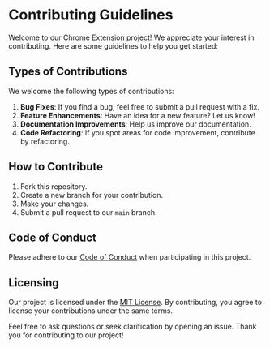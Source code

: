 # Contributing Guidelines

Welcome to our Chrome Extension project! We appreciate your interest in contributing. Here are some guidelines to help you get started:

## Types of Contributions

We welcome the following types of contributions:

1. **Bug Fixes**: If you find a bug, feel free to submit a pull request with a fix.
2. **Feature Enhancements**: Have an idea for a new feature? Let us know!
3. **Documentation Improvements**: Help us improve our documentation.
4. **Code Refactoring**: If you spot areas for code improvement, contribute by refactoring.

## How to Contribute

1. Fork this repository.
2. Create a new branch for your contribution.
3. Make your changes.
4. Submit a pull request to our `main` branch.

## Code of Conduct

Please adhere to our [Code of Conduct](https://github.com/IntrixTheName/Error404/blob/main/documentation/CODE_OF_CONDUCT.md) when participating in this project.

## Licensing

Our project is licensed under the [MIT License](https://github.com/IntrixTheName/Error404/blob/main/LICENSE). By contributing, you agree to license your contributions under the same terms.



Feel free to ask questions or seek clarification by opening an issue. Thank you for contributing to our project!
